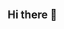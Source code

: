 ## Hi there 👋

<!--
**Chamberline-1/Chamberline-1** is a ata analyst with a strong foundation in data exploration, visualization, and storytelling. I'm passionate about uncovering insights from data and turning them into actionable outcomes. Currently diving deeper into machine learning, where I aim to blend analytical thinking with predictive modeling to solve real-world problems.

Here are some ideas to get you started:

- 🔭 I’m currently working on ... An Exploratory Data Analysis using Python
- 🌱 I’m currently learning ... python, machine learning
- 👯 I’m looking to collaborate on ...
- 💬 Ask me about ... SQL, power BI, excel
